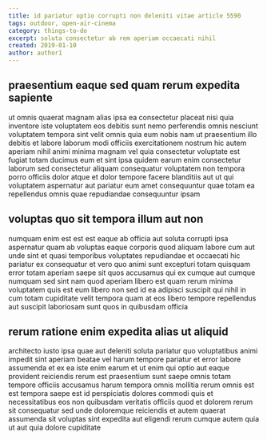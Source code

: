 ```yaml
---
title: id pariatur optio corrupti non deleniti vitae article 5590
tags: outdoor, open-air-cinema
category: things-to-do
excerpt: soluta consectetur ab rem aperiam occaecati nihil
created: 2019-01-10
author: author1
---
```


## praesentium eaque sed quam rerum expedita sapiente

ut omnis quaerat magnam alias ipsa ea consectetur placeat nisi quia inventore iste voluptatem eos debitis sunt nemo perferendis omnis nesciunt voluptatem tempora sint velit omnis quia eum nobis nam ut praesentium illo debitis et labore laborum modi officiis exercitationem nostrum hic autem aperiam nihil animi minima magnam vel quia consectetur voluptate est fugiat totam ducimus eum et sint ipsa quidem earum enim consectetur laborum sed consectetur aliquam consequatur voluptatem non tempora porro officiis dolor atque et dolor tempore facere blanditiis aut ut qui voluptatem aspernatur aut pariatur eum amet consequuntur quae totam ea repellendus omnis quae repudiandae consequuntur ipsam

## voluptas quo sit tempora illum aut non

numquam enim est est est eaque ab officia aut soluta corrupti ipsa aspernatur quam ab voluptas eaque corporis quod aliquam labore cum aut unde sint et quasi temporibus voluptates repudiandae et occaecati hic pariatur ex consequatur et vero quo animi sunt excepturi totam quisquam error totam aperiam saepe sit quos accusamus qui ex cumque aut cumque numquam sed sint nam quod aperiam libero est quam rerum minima voluptatem quis est eum libero non sed id ea adipisci suscipit qui nihil in cum totam cupiditate velit tempora quam at eos libero tempore repellendus aut suscipit laboriosam sunt quos in quibusdam officia

## rerum ratione enim expedita alias ut aliquid

architecto iusto ipsa quae aut deleniti soluta pariatur quo voluptatibus animi impedit sint aperiam beatae vel harum tempore pariatur et error labore assumenda et ex ea iste enim earum et ut enim qui optio aut eaque provident reiciendis rerum est praesentium sunt saepe omnis totam tempore officiis accusamus harum tempora omnis mollitia rerum omnis est est tempora saepe est id perspiciatis dolores commodi quis et necessitatibus eos non quibusdam veritatis officiis quod et dolorem rerum sit consequatur sed unde doloremque reiciendis et autem quaerat assumenda sit voluptas sint expedita aut eligendi rerum cumque autem quia ut aut quia dolore cupiditate
